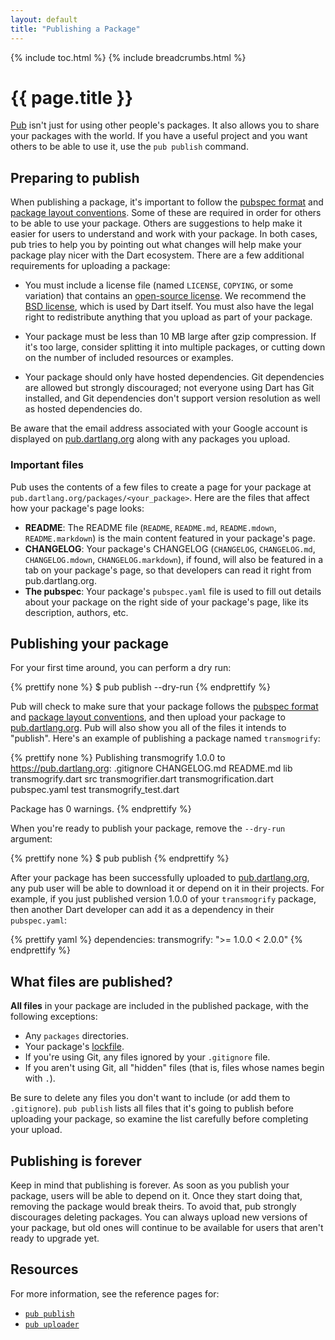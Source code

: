 ```yaml
---
layout: default
title: "Publishing a Package"
---
```


{% include toc.html %}
{% include breadcrumbs.html %}

# {{ page.title }}

[Pub](/tools/pub) isn't just for using other people's packages.
It also allows you to share your packages with the world. If you have a useful
project and you want others to be able to use it, use the `pub publish`
command.


## Preparing to publish

When publishing a package, it's important to follow the [pubspec
format](/tools/pub/pubspec.html) and
[package layout conventions](/tools/pub/package-layout.html).
Some of these are required in order for others to be able to use your package.
Others are suggestions to help make it easier for users to understand and work
with your package. In both cases, pub tries to help you by pointing out what
changes will help make your package play nicer with the Dart ecosystem. There
are a few additional requirements for uploading a package:

* You must include a license file (named `LICENSE`, `COPYING`, or some
  variation) that contains an [open-source license](http://opensource.org/). We
  recommend the [BSD license](http://opensource.org/licenses/BSD-2-Clause),
  which is used by Dart itself. You must also have the legal right to
  redistribute anything that you upload as part of your package.

* Your package must be less than 10 MB large after gzip compression. If
  it's too large, consider splitting it into multiple packages, or cutting down
  on the number of included resources or examples.

* Your package should only have hosted dependencies. Git dependencies are
  allowed but strongly discouraged; not everyone using Dart has Git installed,
  and Git dependencies don't support version resolution as well as hosted
  dependencies do.

Be aware that the email address associated with your Google account is
displayed on [pub.dartlang.org](https://pub.dartlang.org) along with any
packages you upload.

### Important files

Pub uses the contents of a few files to create a page for your
package at `pub.dartlang.org/packages/<your_package>`. Here are the files that
affect how your package's page looks:

* **README**: The README file (`README`, `README.md`, `README.mdown`,
  `README.markdown`) is the main content featured in your package's page.
* **CHANGELOG**: Your package's CHANGELOG (`CHANGELOG`, `CHANGELOG.md`,
  `CHANGELOG.mdown`, `CHANGELOG.markdown`), if found, will also be featured in a
  tab on your package's page, so that developers can read it right from
  pub.dartlang.org.
* **The pubspec**: Your package's `pubspec.yaml` file is used to fill out
  details about your package on the right side of your package's page, like its
  description, authors, etc.

## Publishing your package

For your first time around, you can perform a dry run:

{% prettify none %}
$ pub publish --dry-run
{% endprettify %}

Pub will check to make sure that your package follows the
[pubspec format](pubspec.html) and
[package layout conventions](package-layout.html), and then upload your package
to [pub.dartlang.org](https://pub.dartlang.org). Pub will also show you all of
the files it intends to "publish". Here's an example of publishing a package
named `transmogrify`:

{% prettify none %}
Publishing transmogrify 1.0.0 to https://pub.dartlang.org:
    .gitignore
    CHANGELOG.md
    README.md
    lib
        transmogrify.dart
        src
            transmogrifier.dart
            transmogrification.dart
    pubspec.yaml
    test
        transmogrify_test.dart

Package has 0 warnings.
{% endprettify %}

When you're ready to publish your package, remove the `--dry-run` argument:

{% prettify none %}
$ pub publish
{% endprettify %}

After your package has been successfully uploaded to
[pub.dartlang.org](https://pub.dartlang.org/), any pub user will be able to
download it or depend on it in their projects. For example, if you just
published version 1.0.0 of your `transmogrify` package, then another Dart
developer can add it as a dependency in their `pubspec.yaml`:

{% prettify yaml %}
dependencies:
  transmogrify: ">= 1.0.0 < 2.0.0"
{% endprettify %}

## What files are published?

**All files** in your package are included in the published package, with
the following exceptions:

* Any `packages` directories.
* Your package's [lockfile](/tools/pub/glossary.html#lockfile).
* If you're using Git, any files ignored by your `.gitignore` file.
* If you aren't using Git, all "hidden" files (that is, files whose names begin
  with `.`).

Be sure to delete any files you don't want to include (or add them to
`.gitignore`). `pub publish` lists all files that it's going to publish
before uploading your package,
so examine the list carefully before completing your upload.

## Publishing is forever

Keep in mind that publishing is forever. As soon as you publish your package,
users will be able to depend on it. Once they start doing that, removing
the package would break theirs. To avoid that, pub strongly discourages
deleting packages. You can always upload new versions of your package, but
old ones will continue to be available for users that aren't ready to
upgrade yet.

## Resources

For more information, see the reference pages for:

* [`pub publish`](cmd/pub-lish.html)
* [`pub uploader`](cmd/pub-uploader.html)

